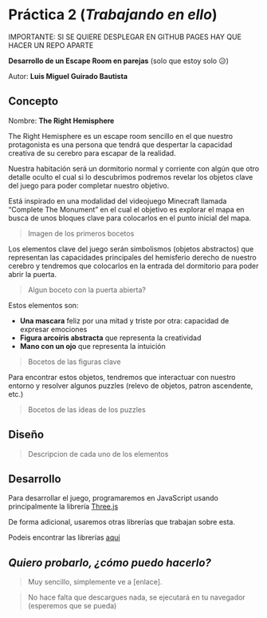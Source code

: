 # Práctica 2 (*Trabajando en ello*)

IMPORTANTE: SI SE QUIERE DESPLEGAR EN GITHUB PAGES HAY QUE HACER UN REPO APARTE

**Desarrollo de un Escape Room en parejas** (solo que estoy solo 😥)

Autor: **Luis Miguel Guirado Bautista**

## Concepto

Nombre: **The Right Hemisphere**

The Right Hemisphere es un escape room sencillo en el que nuestro protagonista es una persona que tendrá que
despertar la capacidad creativa de su cerebro para escapar de la realidad.

Nuestra habitación será un dormitorio normal y corriente con algún que otro detalle oculto el cual si lo descubrimos
podremos revelar los objetos clave del juego para poder completar nuestro objetivo.

Está inspirado en una modalidad del videojuego Minecraft llamada “Complete The Monument” en el cual el objetivo
es explorar el mapa en busca de unos bloques clave para colocarlos en el punto inicial del mapa.

> Imagen de los primeros bocetos

Los elementos clave del juego serán simbolismos (objetos abstractos) que representan las capacidades principales del
hemisferio derecho de nuestro cerebro y tendremos que colocarlos en la entrada del dormitorio para poder abrir la
puerta.
> Algun boceto con la puerta abierta?

Estos elementos son:
* **Una mascara** feliz por una mitad y triste por otra: capacidad de expresar emociones
* **Figura arcoíris abstracta** que representa la creatividad
* **Mano con un ojo** que representa la intuición

> Bocetos de las figuras clave

Para encontrar estos objetos, tendremos que interactuar con nuestro entorno y resolver algunos puzzles (relevo de
objetos, patron ascendente, etc.)

> Bocetos de las ideas de los puzzles

## Diseño

> Descripcion de cada uno de los elementos

## Desarrollo

Para desarrollar el juego, programaremos en JavaScript usando principalmente la librería [Three.js](https://threejs.org)

De forma adicional, usaremos otras librerías que trabajan sobre esta.

Podeis encontrar las librerías [aquí](https://github.com/lu1smgb/SG/tree/main/libs)

## *Quiero probarlo, ¿cómo puedo hacerlo?*

> Muy sencillo, simplemente ve a [enlace].

> No hace falta que descargues nada, se ejecutará en tu navegador (esperemos que se pueda)